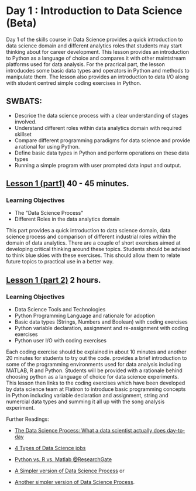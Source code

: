 # Day 1 : Introduction to Data Science  (Beta)

Day 1 of the skills course in Data Science provides a quick introduction to data science domain and different analytics roles that students may start thinking about for career development. This lesson provides an introduction to Python as a language of choice and compares it with other maintstream platforms used for data analysis. For the pracrical part, the lesson introducdes some basic data types and operators in Python and methods to manipulate them. The lesson also provides an introduction to data I/O along with student centred simple coding exercises in Python. 

## SWBATS: 

* Descrice the data science process with a clear understanding of stages involved. 
* Understand different roles within data analytics domain with required skillset
* Compare different programming paradigms for data science and provide a rational for using Python. 
* Define basic data types in Python and perform operations on these data types
* Running a simple program with user prompted data input and output.



## [Lesson 1 (part1)](lesson1-part1.md) 40 - 45 minutes.

###  Learning Objectives

* The "Data Science Process" 
* Different Roles in the data analytics domain


This part provides a quick introduction to data science domain, data science process and comparison of different industrial roles within the domain of data analytics. There are a couple of short exercises aimed at developing critical thinking around these topics. Students should be advised to think blue skies with these exercises. This should allow them to relate future topics to practical use in a better way. 


## [Lesson 1 (part 2)](lesson1-part2.md) 2 hours. 

### Learning Objectives

* Data Science Tools and Technologies
* Python Programming Language and rationale for adoption
* Basic data types (Strings, Numbers and Boolean) with coding exercises
* Python variable declaration, assignment and re-assignment with coding exercises
* Python user I/O with coding exercises

Each coding exercise should be explained in about 10 minutes and another 20 minutes for students to try out the code.  provides a brief introduction to some of the programming environments used for data analysis including MATLAB, R and Python. Students will be provided with a rationale behind choosing python as a language of choice for data science experiments. This lesson then links to the coding exercises which have been developed by data science team at Flatiron to introduce basic programming concepts in Python including variable declaration and assignment, string and numercial data types and summing it all up with the song analysis experiment. 

Further Readings: 

* [The Data Science Process: What a data scientist actually does day-to-day](https://medium.springboard.com/the-data-science-process-the-complete-laymans-guide-to-what-a-data-scientist-actually-does-ca3e166b7c67)

* [4 Types of Data Science jobs](https://blog.udacity.com/2018/01/4-types-data-science-jobs.html)
* [Python vs. R vs. Matlab @ResearchGate](https://www.researchgate.net/profile/Ceyhun_Ozgur/publication/301970357_Matlab_vs_Python_vs_R/links/572d054a08aeb1c73d11b6fe/Matlab-vs-Python-vs-R) 

* [A Simpler version of Data Science Process](https://cdn.slidemodel.com/wp-content/uploads/7309-01-data-science-powerpointp-template-16x9-04-870x489.jpg) or 
* [Another simpler version of Data Science Process](http://54.159.122.118/wp-content/uploads/2016/06/1_Activities_D.png). 
